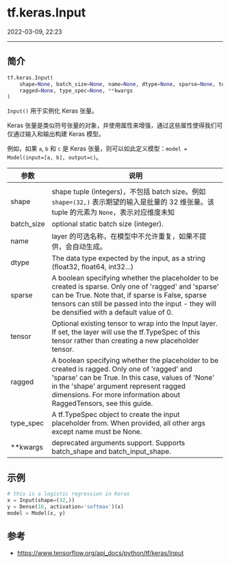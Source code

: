 # tf.keras.Input

2022-03-09, 22:23
***

## 简介

```python
tf.keras.Input(
    shape=None, batch_size=None, name=None, dtype=None, sparse=None, tensor=None,
    ragged=None, type_spec=None, **kwargs
)
```

`Input()` 用于实例化 Keras 张量。

Keras 张量是类似符号张量的对象，并使用属性来增强，通过这些属性使得我们可仅通过输入和输出构建 Keras 模型。

例如，如果 `a`, `b` 和 `c` 是 Keras 张量，则可以如此定义模型：`model = Model(input=[a, b], output=c)`。

| 参数  | 说明  |
|---|---|
|   |   |
|shape|shape tuple (integers)，不包括 batch size。例如 `shape=(32,)` 表示期望的输入是批量的 32 维张量。该 tuple 的元素为 `None`，表示对应维度未知|
|batch_size|optional static batch size (integer).|
|name|layer 的可选名称，在模型中不允许重复，如果不提供，会自动生成。|
|dtype|The data type expected by the input, as a string (float32, float64, int32...)|
|sparse|A boolean specifying whether the placeholder to be created is sparse. Only one of 'ragged' and 'sparse' can be True. Note that, if sparse is False, sparse tensors can still be passed into the input - they will be densified with a default value of 0.|
|tensor|Optional existing tensor to wrap into the Input layer. If set, the layer will use the tf.TypeSpec of this tensor rather than creating a new placeholder tensor.
|ragged|A boolean specifying whether the placeholder to be created is ragged. Only one of 'ragged' and 'sparse' can be True. In this case, values of 'None' in the 'shape' argument represent ragged dimensions. For more information about RaggedTensors, see this guide.|
|type_spec|A tf.TypeSpec object to create the input placeholder from. When provided, all other args except name must be None.|
|**kwargs|deprecated arguments support. Supports batch_shape and batch_input_shape.|

## 示例

```python
# this is a logistic regression in Keras
x = Input(shape=(32,))
y = Dense(16, activation='softmax')(x)
model = Model(x, y)
```



## 参考

- https://www.tensorflow.org/api_docs/python/tf/keras/Input
